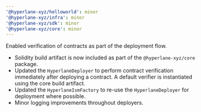```yaml
---
'@hyperlane-xyz/helloworld': minor
'@hyperlane-xyz/infra': minor
'@hyperlane-xyz/sdk': minor
'@hyperlane-xyz/core': minor
---
```


Enabled verification of contracts as part of the deployment flow.

- Solidity build artifact is now included as part of the `@hyperlane-xyz/core` package.
- Updated the `HyperlaneDeployer` to perform contract verification immediately after deploying a contract. A default verifier is instantiated using the core build artifact.
- Updated the `HyperlaneIsmFactory` to re-use the `HyperlaneDeployer` for deployment where possible.
- Minor logging improvements throughout deployers.
